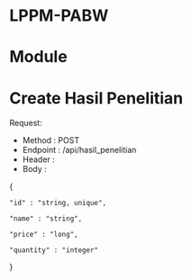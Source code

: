 # LPPM-PABW

# Module














# Create Hasil Penelitian
Request:
  - Method : POST
  - Endpoint : /api/hasil_penelitian
  - Header :
  - Body :
  
  {
    
    "id" : "string, unique",
    
    "name" : "string",
    
    "price" : "long",
    
    "quantity" : "integer"

}
